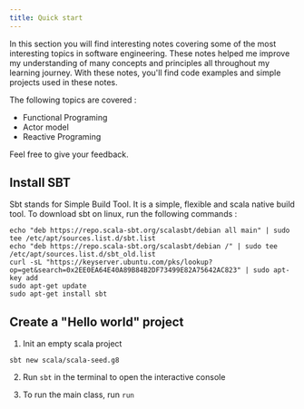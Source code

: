 ```yaml
---
title: Quick start
---
```


In this section you will find interesting notes covering some of the most interesting topics in software engineering. 
These notes helped me improve my understanding of many concepts and principles all throughout my learning journey. 
With these notes, you'll find code examples and simple projects used in these notes.

The following topics are covered :
- Functional Programing
- Actor model
- Reactive Programing

Feel free to give your feedback.

## Install SBT
Sbt stands for Simple Build Tool. It is a simple, flexible and scala native build tool. 
To download sbt on linux, run the following commands :
```
echo "deb https://repo.scala-sbt.org/scalasbt/debian all main" | sudo tee /etc/apt/sources.list.d/sbt.list
echo "deb https://repo.scala-sbt.org/scalasbt/debian /" | sudo tee /etc/apt/sources.list.d/sbt_old.list
curl -sL "https://keyserver.ubuntu.com/pks/lookup?op=get&search=0x2EE0EA64E40A89B84B2DF73499E82A75642AC823" | sudo apt-key add
sudo apt-get update
sudo apt-get install sbt
```

## Create a "Hello world" project

1. Init an empty scala project
```
sbt new scala/scala-seed.g8
```

2. Run `sbt` in the terminal to open the interactive console

3. To run the main class, run `run`